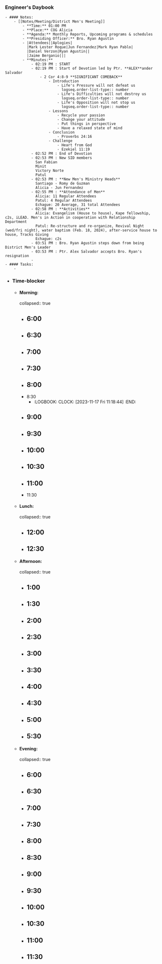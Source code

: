 ### Engineer's Daybook
	- #### Notes:
		- [[Notes/Meeting/District Men's Meeting]]
			- **Time:** 01:00 PM
			- **Place:** COG Alicia
			- **Agenda:** Monthly Reports, Upcoming programs & schedules
			- **Presiding Officer:** Bro. Ryan Agustin
			- |Attendees||Aplogies|
			  |Mark Lester Roque|Jun Fernandez|Mark Ryan Pablo|
			  |Daniel Verzon|Ryan Agustin||
			  |Jaime Berganio|||
			- **Minutes:**
				- 02:19 PM : START
				- 02:19 PM : Start of Devotion led by Ptr. **ALEX**ander Salvador
					- 2 Cor 4:8-9 **SIGNIFICANT COMEBACK**
						- Introduction
							- Life's Pressure will not defeat us
							  logseq.order-list-type:: number
							- Life's Difficulties will not destroy us
							  logseq.order-list-type:: number
							- Life's Opposition will not stop us
							  logseq.order-list-type:: number
						- Lessons
							- Recycle your passion
							- Change your attitude
							- Put things in perspective
							- Have a relaxed state of mind
						- Conclusion
							- Proverbs 24:16
						- Challenge
							- Heart from God
							- Ezekiel 11:19
				- 02:52 PM : End of Devotion
				- 02:53 PM : New SID members
				  San Fabian
				  Minit
				  Victory Norte
				  Patul
				- 02:53 PM : **New Men's Ministry Heads**
				  Santiago - Romy de Guzman
				  Alicia - Jun Fernandez
				- 02:55 PM : **Attendance of Men**
				  Alicia: 11 Regular Attendees
				  Patul: 4 Regular Attendees
				  Echague: 20 Average, 31 total Attendees
				- 02:58 PM : **Activities**
				  Alicia: Evangelism (House to house), Kape fellowship, c2s, iLEAD. Men's in Action in cooperation with Relationship Department
				  Patul: Re-structure and re-organize, Revival Night (wed/fri night), water baptism (Feb. 18, 2024), after-service house to house, Tracks Giving
				  Echague: c2s
				- 03:51 PM : Bro. Ryan Agustin steps down from being District Men's Leader
				- 03:53 PM : Ptr. Alex Salvador accepts Bro. Ryan's resignation
				-
	- #### Tasks:
		-
- ### Time-blocker
	- #### Morning:
	  collapsed:: true
		- 6:00
			-
		- 6:30
			-
		- 7:00
			-
		- 7:30
			-
		- 8:00
			-
		- 8:30
			- :LOGBOOK:
			  CLOCK: [2023-11-17 Fri 11:18:44]
			  :END:
		- 9:00
			-
		- 9:30
			-
		- 10:00
			-
		- 10:30
			-
		- 11:00
			-
		- 11:30
	- #### Lunch:
	  collapsed:: true
		- 12:00
			-
		- 12:30
			-
	- #### Afternoon:
	  collapsed:: true
		- 1:00
			-
		- 1:30
			-
		- 2:00
			-
		- 2:30
			-
		- 3:00
			-
		- 3:30
			-
		- 4:00
			-
		- 4:30
			-
		- 5:00
			-
		- 5:30
			-
	- #### Evening:
	  collapsed:: true
		- 6:00
			-
		- 6:30
			-
		- 7:00
			-
		- 7:30
			-
		- 8:00
			-
		- 8:30
			-
		- 9:00
			-
		- 9:30
			-
		- 10:00
			-
		- 10:30
			-
		- 11:00
			-
		- 11:30
			-